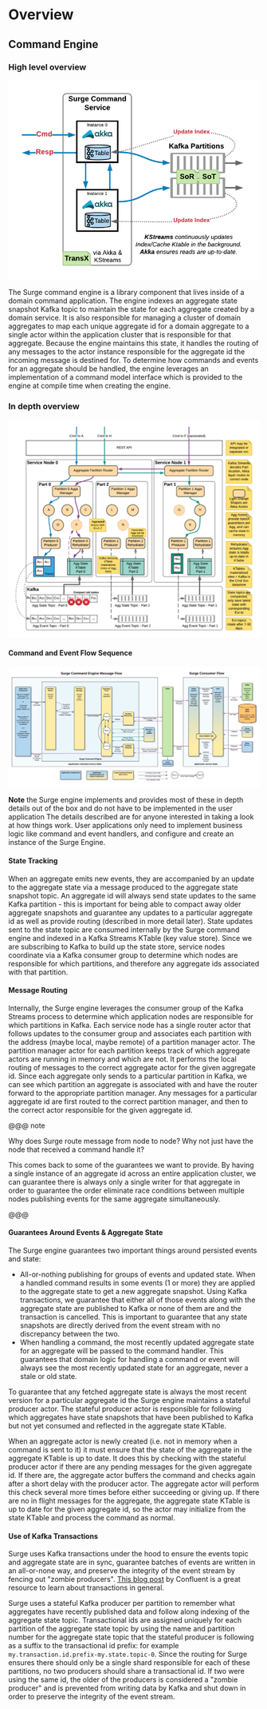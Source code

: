 # Overview

## Command Engine

### High level overview

![Kafka Streams Command Components](images/surge-command-components.png)

The Surge command engine is a library component that lives inside of a domain command application.  The engine indexes an aggregate state snapshot Kafka topic to maintain the state for each aggregate created by a domain service.
It is also responsible for managing a cluster of domain aggregates to map each unique aggregate id for a domain aggregate to a single actor within the application cluster that is responsible for that aggregate.  Because the engine maintains this state, it handles the routing of any messages to the actor instance responsible for the aggregate id the incoming message is destined for.
To determine how commands and events for an aggregate should be handled, the engine leverages an implementation of a command model interface which is provided to the engine at compile time when creating the engine.

### In depth overview
![Kafka Streams Command In Depth](images/cqrs-on-kafka-streams.png)

#### Command and Event Flow Sequence
![Kafka Streams Command In Depth](images/surge-sequence.png)

**Note** the Surge engine implements and provides most of these in depth details out of the box and do not have to be implemented in the user application
The details described are for anyone interested in taking a look at how things work.
User applications only need to implement business logic like command and event handlers, and configure and create an instance of the Surge Engine.

#### State Tracking
When an aggregate emits new events, they are accompanied by an update to the aggregate state via a message produced to the aggregate state snapshot topic.  An aggregate id will always send state updates to the same Kafka partition - this is important for being able to compact away older aggregate snapshots and guarantee any updates to a particular aggregate id as well as provide routing (described in more detail later).
State updates sent to the state topic are consumed internally by the Surge command engine and indexed in a Kafka Streams KTable (key value store).
Since we are subscribing to Kafka to build up the state store, service nodes coordinate via a Kafka consumer group to determine which nodes are responsible for which partitions, and therefore any aggregate ids associated with that partition.

#### Message Routing
Internally, the Surge engine leverages the consumer group of the Kafka Streams process to determine which application nodes are responsible for which partitions in Kafka.
Each service node has a single router actor that follows updates to the consumer group and associates each partition with the address (maybe local, maybe remote) of a partition manager actor.
The partition manager actor for each partition keeps track of which aggregate actors are running in memory and which are not.  It performs the local routing of messages to the correct aggregate actor for the given aggregate id.
Since each aggregate only sends to a particular partition in Kafka, we can see which partition an aggregate is associated with and have the router forward to the appropriate partition manager.
Any messages for a particular aggregate id are first routed to the correct partition manager, and then to the correct actor responsible for the given aggregate id.

@@@ note

Why does Surge route message from node to node? Why not just have the node that received a command handle it?

This comes back to some of the guarantees we want to provide.  By having a single instance of an aggregate id across an entire application cluster, we can guarantee there is always only a single writer for that aggregate in order to guarantee the order eliminate race conditions between multiple nodes publishing events for the same aggregate simultaneously.

@@@

#### Guarantees Around Events & Aggregate State

The Surge engine guarantees two important things around persisted events and state:
  - All-or-nothing publishing for groups of events and updated state.  When a handled command results in some events (1 or more) they are applied to the aggregate state to get a new aggregate snapshot.  Using Kafka transactions, we guarantee that either all of those events along with the aggregate state are published to Kafka or none of them are and the transaction is cancelled.  This is important to guarantee that any state snapshots are directly derived from the event stream with no discrepancy between the two.
  - When handling a command, the most recently updated aggregate state for an aggregate will be passed to the command handler.  This guarantees that domain logic for handling a command or event will always see the most recently updated state for an aggregate, never a stale or old state.

To guarantee that any fetched aggregate state is always the most recent version for a particular aggregate id the Surge engine maintains a stateful producer actor.
The stateful producer actor is responsible for following which aggregates have state snapshots that have been published to Kafka but not yet consumed and reflected in the aggregate state KTable.

When an aggregate actor is newly created (i.e. not in memory when a command is sent to it) it must ensure that the state of the aggregate in the aggregate KTable is up to date.
It does this by checking with the stateful producer actor if there are any pending messages for the given aggregate id.
If there are, the aggregate actor buffers the command and checks again after a short delay with the producer actor.
The aggregate actor will perform this check several more times before either succeeding or giving up.
If there are no in flight messages for the aggregate, the aggregate state KTable is up to date for the given aggregate id, so the actor may initialize from the state KTable and process the command as normal.

#### Use of Kafka Transactions

Surge uses Kafka transactions under the hood to ensure the events topic and aggregate state are in sync, guarantee batches of events are written in an all-or-none way,
and preserve the integrity of the event stream by fencing out "zombie producers". [This blog post](https://www.confluent.io/blog/transactions-apache-kafka/)
by Confluent is a great resource to learn about transactions in general.

Surge uses a stateful Kafka producer per partition to remember what aggregates have recently published data and follow along indexing of the aggregate state topic.
Transactional ids are assigned uniquely for each partition of the aggregate state topic by using the name and partition number for the aggregate state topic that the
stateful producer is following as a suffix to the transactional id prefix: for example `my.transaction.id.prefix-my.state.topic-0`.  Since the routing for Surge ensures
there should only be a single shard responsible for each of these partitions, no two producers should share a transactional id.  If two were using the same id, the older of the
producers is considered a "zombie producer" and is prevented from writing data by Kafka and shut down in order to preserve the integrity of the event stream.
